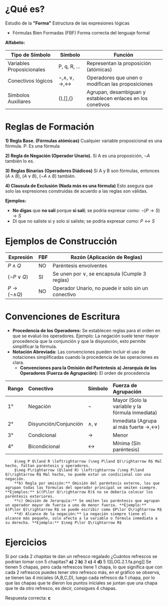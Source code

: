 # ¿Qué es?
Estudio de la **"Forma"**
Estructura de las expresiones lógicas

- Fórmulas Bien Formadas (FBF)
Forma correcta del lenguaje formal

**Alfabeto:**

| Tipo de Símbolo           | Símbolo                                       | Función                                                    |
| ------------------------- | --------------------------------------------- | ---------------------------------------------------------- |
| Variables Proposicionales | P, q, R, ...                                  | Representan la proposición (atómicas)                      |
| Conectivos lógicos        | $\neg,\land,\lor,\rightarrow,\leftrightarrow$ | Operadores que unen o modifican las proposiciones          |
| Símbolos Auxiliares       | (),[],{}                                      | Agrupan, desambiguan y establecen enlaces en los conetivos |
# Reglas de Formación
**1) Regla Base. (Fórmulas atómicas)**
	Cualquier variable proposicional es una fórmula. P: Es una fórmula

**2) Regla de Negación (Operador Unario).**
	Si A es una proposición, $\neg A$ también lo es.

**3) Reglas Binarias (Operadores Diádicos)**
	Si A y B son fórmulas, entonces ($A\land B$), ($A\lor B$), ($\neg A\land B$) también.

**4) Clausula de Exclusión (Nada más es una fórmula)**
	Esto asegura que solo las expresiones construidas de acuerdo a las reglas son válidas.

**Ejemplos:**
- **No digas** que **no salí** porque **si salí**; se podría expresar como: $\neg(P\rightarrow S)\rightarrow S$
- Di que no saliste si y solo sí saliste; se podría expresar como: $P\leftrightarrow S$
# Ejemplos de Construcción

| Expresión                    | FBF | Razón (Aplicación de Reglas)                       |
| ---------------------------- | --- | -------------------------------------------------- |
| $P\land Q$                   | NO  | Paréntesis envolventes                             |
| $(\neg P\lor Q)$             | SI  | Se unen por $\lor$, se encapsula (Cumple 3 reglas) |
| $P\rightarrow(\neg \land Q)$ | NO  | Operador Unario, no puede ir solo sin un conectivo |
# Convenciones de Escritura
- **Procedencia de los Operadores:** Se establecen reglas para el orden en que se evaluó los operadores. Ejemplo: La negación suele tener mayor procedencia que la conjunción y que la disyunción, esto permite simplificar la fórmula.
- **Notación Abreviada:** Las convenciones pueden incluir el uso de notaciones simplificadas cuando la procedencia de las operaciones es clara.
	- **Convenciones para la Omisión del Paréntesis**
		**a) Jerarquía de los Operadores (Fuerza de Agrupación):** El orden de procedencia

| Rango | Conectivo             | Símbolo           | Fuerza de Agrupación                                            |
|:----- |:--------------------- |:----------------- |:--------------------------------------------------------------- |
| 1°    | Negación              | $\neg$            | Mayor (Solo la variable y la fórmula inmediata)                 |
| 2°    | Disyunción/Conjunción | $\land,\lor$      | Inmediata (Agrupa al más fuerte $\rightarrow, \leftrightarrow$) |
| 3°    | Condicional           | $\rightarrow$     | Menor                                                           |
| 4°    | Bicondicional         | $\leftrightarrow$ | Mínima (Sin paréntesis)                                         |
		$\neg P Q\land R \leftrightarrow (\neg P\land Q)\rightarrow R$ Mal hecho, faltan paréntesis y operadores.
		$\neg P\rightarrow (Q\land R) \leftrightarrow (\neg P\land Q)\rightarrow R$ Mal hecho, no puede estar un condicional con una negación.
		**b) Regla por omisión:** Omisión del paréntesis externo, los que agrupan todas las fórmulas del operador principal se omiten siempre. **Ejemplos:** $((P\lor Q)\rightarrow R)$ no se debería colocar los paréntesis exteriores.
		**c) Omisión de Jerarquía:** Se omiten los paréntesis que agrupan un operador mayor de fuerza a uno de menor fuerza. **Ejemplo:** $(P\lor Q)\rightarrow R$ se puede escribir como $P\lor Q\rightarrow R$
		**d) Alcance de la negación:** La negación siempre tiene el alcance más pequeño, solo afecta a la variable o fórmula inmediata a su derecha. **Ejemplo:** $\neg P\lor Q\rightarrow R$


# Ejercicios
Si por cada 2 chapitas te dan un refresco regalado ¿Cuántos refrescos se podrían tomar con 5 chapitas?
**a)** 2
**b)** 3
**c)** 4
**d)** 5
![[LOG.2.1.fa.png]]
Se tienen 5 chapas, pero cada refrescos tiene 1 chapa, lo que significa que con cada 2 refrescos puedes tener otro refresco más, en el gráfico se observa, se tienen las 4 iniciales (A,B,C,D), luego cada refresco da 1 chapa, por lo que las chapas que te dieron los puntos iniciales se juntan que una chapa que te da otro refresco, es decir, consigues 4 chapas.

Respuesta correcta: **c**